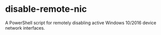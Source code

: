 # disable-remote-nic
A PowerShell script for remotely disabling active Windows 10/2016 device network interfaces.
